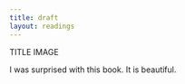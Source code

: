 ```yaml
---
title: draft
layout: readings
---
```

TITLE
IMAGE

I was surprised with this book. It is beautiful.
